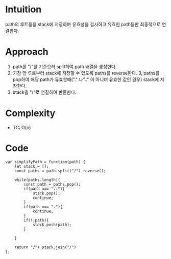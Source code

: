 # Intuition

path의 루트들을 stack에 저장하며 유효성을 검사하고 유효한 path들만 최종적으로 연결한다.

# Approach

1. path를 "/"를 기준으러 split하여 path 배열을 생성한다.
2. 가장 앞 루트부터 stack에 저장할 수 있도록 paths를 reverse한다.
   3, paths를 pop하여 해당 path가 유효할때("." 나".." 이 아니며 유효한 값인 경우) stack에 저장한다.
3. stack을 "/"로 연결하여 반환한다.

# Complexity

- TC: O(n)

# Code

```
var simplifyPath = function(path) {
    let stack = [];
    const paths = path.split("/").reverse();

    while(paths.length){
        const path = paths.pop();
        if(path === ".."){
            stack.pop();
            continue;
        }
        if(path === "."){
            continue;
        }
        if(!!path){
            stack.push(path);
        }

    }

    return "/"+ stack.join("/")
};
```
